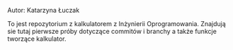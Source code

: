 Autor: Katarzyna Łuczak

To jest repozytorium z kalkulatorem z Inżynierii Oprogramowania.
Znajdują sie tutaj pierwsze próby dotyczące commitów i branchy a także 
funkcje tworzące kalkulator.
